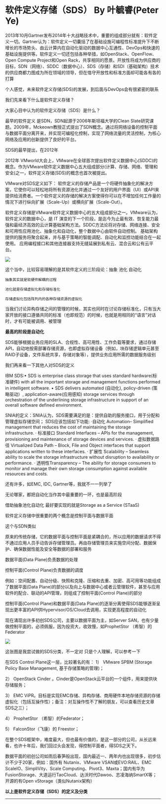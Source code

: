 # 软件定义存储（SDS） By 叶毓睿(Peter Ye) #

2013年10月Gartner发布2014年十大战略技术中，重要的组成部分就有：软件定义一切。Gartner认为：软件定义一切囊括了在基础设施可编程性标准提升下不断增长的市场势头、由云计算内在自动化驱动的数据中心互通性、DevOps和快速的基础设施提供等。软件定义一切还包括各种举措，如OpenStack、OpenFlow、Open Compute Project和Open Rack，共享相同的愿景。开放性将成为供应商的目标，SDN（网络）、SDDC（数据中心）、SDS（存储）和SDI（基础架构）技术的供应商都力图成为所在领域的领导，但在恪守开放性和标准方面却可能各有各的打算

个人感觉，未来软件定义存储(SDS)的发展，到后面与DevOps会有很紧密的联系

我们先来看下什么是软件定义存储？

大家心目中认为的软件定义存储（SDS）是什么？

最早的软件定义 是SDN，SDN起源于2006年斯坦福大学的Clean Slate研究课题。2009年，Mckeown教授正式提出了SDN概念。通过将网络设备的控制平面与数据平面分离开来，并实现可编程化控制，实现了网络流量的灵活控制，为核心网络及应用的创新提供了良好的平台。

SDS的最早提出，在2012年

2012年 VMworld大会上，VMware在全球首次提出软件定义数据中心(SDDC)的概念。作为VMware软件定义数据中心五大组成部分(计算、存储、网络、管理和安全)之一，软件定义存储(SDS)的概念也首次被提出。

VMware对SDS定义如下：
软件定义的存储产品是一个将硬件抽象化的解决方案，它使你可以轻松地将所有资源池化并通过一个友好的用户界面（UI）或API来提供给消费者。一个软件定义的存储的解决方案使得你可以在不增加任何工作量的情况下进行纵向扩展（Scale-Up）或横向扩展（Scale-Out）。

软件定义存储是VMware软件定义数据中心的五大组成部分之一。VMware认为，软件定义的数据中心，是 IT 演变的下一个阶段，是迄今为止最有效、恢复能力最强和最经济高效的云计算基础架构方法。SDDC方法论将对存储、网络连接、安全和可用性应用池化、抽象化和自动化，整个数据中心由软件自动控制。 基础架构提供的服务将聚合起来，并与基于策略的智能调配、自动化和监控功能结合在一起使用。 应用编程接口和其他连接器支持无缝延展到私有云、混合云和公有云平台。

![](http://i.imgur.com/ePOR073.jpg)

这个当中，比较容易理解的是其软件定义的三阶段论：抽象 池化 自动化

    抽象其实就是软硬件解耦的过程
    
    池化就是存储虚拟化和存储标准化
    
    存储虚拟化包括阵列内的各种存储资源的虚拟化

当我们讨论异构存储之间的管理的时候，其实也同时在讨论存储标准化，只有当大家开放的接口遵循共同的标准（也即规范）的时候，也就是用相同的“语言”对话时，才有可能被调用、被管理

**最高的阶段是自动化**

SDS能够根据业务应用的SLA、合规性、高可用性、工作负载等要求，通过存储API，自动地按需部署存储资源，也即虚拟存储设备（例如，块存储逻辑单元甚至RAID子设备，文件系统共享，存储对象等），提供业务应用所需的数据服务级别

我们再来看一下其他人对SDS的定义

IBM SDS:•	SDS is enterprise class storage that uses standard hardware(标准硬件) with all the important storage and management functions performed in intelligent software.
•	SDS delivers automated (自动化), policy-driven (策略驱动）, application-aware(应用感知) storage services through orchestration of the underlining storage infrastructure in support of an overall software defined environment.

SNIA的定义：SNIA认为，SDS需要满足的是：提供自助的服务接口，用于分配和管理虚拟存储空间；
SDS应该包括如下功能:
·自动化  Automation– Simplified management that reduces the cost of maintaining the storage infrastructure.
· 标准接口 Standard Interfaces – APIs for the management, provisioning and maintenance of storage devices and services.
· 虚拟数据路径 Virtualized Data Path – Block, File and Object interfaces that support applications written to these interfaces.
· 扩展性 Scalability – Seamless ability to scale the storage infrastructure without disruption to availability or performance.
· 透明性Transparency – The ability for storage consumers to monitor and manage their own storage consumption against available resources and costs.

还有许多，如EMC, IDC, Gartner等，我就不一一列举了

无论哪家，都把自动化当作其中最重要的一环，也是最高阶段

借助抽象池化自动化 最好要实现的就是Storage as a Service (STaaS)

软件定义存储中很重要的两个概念是控制平面与数据平面

这个与SDN类似

原来的传统存储，它的数据平面与控制平面是紧耦合的，所以应用的数据请求不得不通过应用人员手动告诉存储管理员。再由存储管理员来实施空间分配、数据保护、确保数据性能及安全等数据的部署和服务

数据平面(Data Plane)负责数据的处理

控制平面(Control Plane)负责数据的调度

例如：空间配置、自动分级、快照和克隆、压缩和去重、加密、高可用等功能组成了数据平面(Data Plane)的部分以及向上与数据中心或者云管理软件，甚至与应用软件的配合、联动的API管理，则组成了控制平面(Control Plane)的部分

控制平面(Control Plane)和数据平面(Data Plane)的逐渐分离使得SDS能够逐渐呈现出更丰富的API供Hypervisor/OS/Cloud去调用，实现更高程度的自动化

现在涌现出许多初创SDS公司，主要以数据平面为主，如Server SAN，也有少量做控制平面的，必须佩服，因为投资大，收效慢，如ProphetStor （希智）的Federator

![](http://i.imgur.com/E3gR3Ol.jpg)

这张图是我尝试做的SDS分类，不一定对 只是个人理解，可以参考一下

在SDS Control Plane这一层，比较著名的有：
1）	VMware SPBM (Storage Policy Base Management, 基于存储策略的管理)；

2）	OpenStack Cinder 。Cinder是OpenStack云平台的一个组件，用来提供块存储服务；

3）	EMC ViPR。目标是实现EMC存储、异构存储、商用硬件本地存储资源的存储虚拟化（包括互操作性）；备注：对互操作性不了解的朋友，可以查看历史文章 SDS之三）；

4）	ProphetStor （希智）的Federator；

5）	FalconStor（飞康）的 Freestor；


在整个SDS框架中，难度最大，但也最有价值的，是这一部分的公司，从长远来看，也许十年后，我们回过头会发现，得控制平面者，得SDS之天下。

数据平面的初创公司如雨后春笋般出现，国内最近一、两年内也出现很多，初步估计不少于20家，例如：国外有 Nutanix、VMware VSAN或EVO:RAIL、EMC ScaleIO、SimpliVity、Scale Computing、Pivot3、Maxta；国内有华为FusionStorage、大道运行TaoCloud、达沃时代Dawoo、志凌海纳SmartX等；开源的有Open vStorage（类似Nutanix架构）

**以上是软件定义存储（SDS）的定义及分类**


----------


